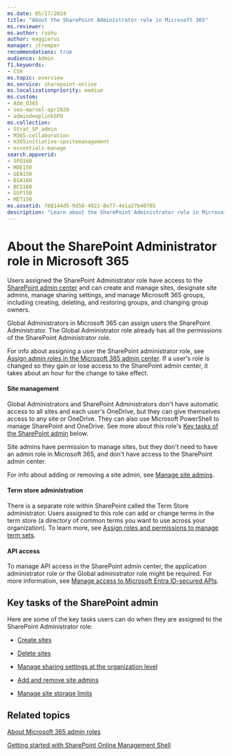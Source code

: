 ```yaml
---
ms.date: 05/17/2024
title: "About the SharePoint Administrator role in Microsoft 365"
ms.reviewer: 
ms.author: ruihu
author: maggierui
manager: jtremper
recommendations: true
audience: Admin
f1.keywords:
- CSH
ms.topic: overview
ms.service: sharepoint-online
ms.localizationpriority: medium
ms.custom: 
- Adm_O365
- seo-marvel-apr2020
- admindeeplinkSPO
ms.collection:  
- Strat_SP_admin
- M365-collaboration
- m365initiative-spsitemanagement
- essentials-manage
search.appverid:
- SPO160
- MOE150
- GEA150
- BSA160
- BCS160
- GSP150
- MET150
ms.assetid: f08144d5-9d50-4922-8e77-4e1a27b40705
description: "Learn about the SharePoint Administrator role in Microsoft 365. SharePoint Administrators administer SharePoint and OneDrive in your organization."
---
```


# About the SharePoint Administrator role in Microsoft 365

Users assigned the SharePoint Administrator role have access to the <a href="https://go.microsoft.com/fwlink/?linkid=2185219" target="_blank">SharePoint admin center</a> and can create and manage sites, designate site admins, manage sharing settings, and manage Microsoft 365 groups, including creating, deleting, and restoring groups, and changing group owners.

Global Administrators in Microsoft 365 can assign users the SharePoint Administrator. The Global Administrator role already has all the permissions of the SharePoint Administrator role. 

For info about assigning a user the SharePoint administrator role, see [Assign admin roles in the Microsoft 365 admin center](/microsoft-365/admin/add-users/assign-admin-roles). If a user's role is changed so they gain or lose access to the SharePoint admin center, it takes about an hour for the change to take effect.

#### Site management

Global Administrators and SharePoint Administrators don't have automatic access to all sites and each user's OneDrive, but they can give themselves access to any site or OneDrive. They can also use Microsoft PowerShell to manage SharePoint and OneDrive. See more about this role's [Key tasks of the SharePoint admin](sharepoint-admin-role.md#BK_KeyTasks) below. 

Site admins have permission to manage sites, but they don't need to have an admin role in Microsoft 365, and don't have access to the SharePoint admin center.

For info about adding or removing a site admin, see [Manage site admins](manage-site-collection-administrators.md).

#### Term store administration

There is a separate role within SharePoint called the Term Store administrator. Users assigned to this role can add or change terms in the term store (a directory of common terms you want to use across your organization). To learn more, see [Assign roles and permissions to manage term sets](assign-roles-and-permissions-to-manage-term-sets.md).

#### API access

To manage API access in the SharePoint admin center, the application administrator role or the Global administrator role might be required. For more information, see [Manage access to Microsoft Entra ID-secured APIs](api-access.md).

## Key tasks of the SharePoint admin
<a name="BK_KeyTasks"> </a>

Here are some of the key tasks users can do when they are assigned to the SharePoint Administrator role: 
  
- [Create sites](create-site-collection.md)
    
- [Delete sites](delete-site-collection.md)
    
- [Manage sharing settings at the organization level](turn-external-sharing-on-or-off.md)
    
- [Add and remove site admins](manage-site-collection-administrators.md)
    
- [Manage site storage limits](manage-site-collection-storage-limits.md)

    
  
## Related topics
<a name="BK_KeyTasks"> </a>

[About Microsoft 365 admin roles](/office365/admin/add-users/about-admin-roles)
  
[Getting started with SharePoint Online Management Shell](/powershell/sharepoint/sharepoint-online/connect-sharepoint-online)
